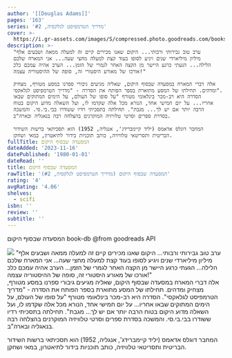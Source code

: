 ```yaml
---
author: '[[Douglas Adams]]'
pages: '163'
series: 'מדריך הטרמפיסט לגלקסיה, #2'
cover: >-
  https://i.gr-assets.com/images/S/compressed.photo.goodreads.com/books/1443807013l/26853177._SY475_.jpg
description: >-
  "ערב טוב גבירותי ורבותי... היקום שאנו מכירים קיים זה למעלה ממאה ושבעים אלף
  מיליון מיליארדי שנים ויגיע לסופו בעוד קצת למעלה מחצי שעה... אני המארח שלכם
  הלילה... הגעתי כרגע היישר מן הקצה האחר לגמרי של הזמן... הערב אהיה עמכם כלכ
  אורכו של מאורע היסטורי זה, סופה של ההיסטוריה עצמה!"  

  אלה דברי המארח במסעדה שבסוף היקום, שאליה מגיעים גיבורי ספרנו במסע מטורף, מצחיק
  ומדהים. תחילתו של המסע מתוארת בספר הפותח את הסדרה - "מדריך הטרמפיסט לגלאקסי".
  הסדרה היא רב-מכר בינלאומי מטורף "על סופו של העולם, על הימים המתוקים שבאו
  אחריו... על יום חמישי אחד, הנורא מכל אלה שקדמו לו, ועל השאלה מדוע היקום בטוח
  הרבה יותר אם יש לך... מגבת". תחילתה בתסכיתי רדיו ששודרו בבי.בי.סי. והמשכה
  בסדרת ספרים וסרטי טלוויזיה המוקרנים בהצלחה רבה בנאגליה ובארה"ב.  
    
  המחבר דוגלס אדאמס (יליד קיימברידג', אנגליה, 1952) הוא תסכיתאי ברשות השידור
  הבריטית ותסריטאי טלוויזיה, כותב תוכניות בידור לתיאטרון, במאי ושחקן.
fullTitle: המסעדה שבסוף היקום
dateAdded: '2023-11-16'
datePublished: '1980-01-01'
dateRead: ''
title: המסעדה שבסוף היקום
rawTitle: 'המסעדה שבסוף היקום (מדריך הטרמפיסט לגלקסיה, #2)'
rating: '4'
avgRating: '4.06'
shelves:
  - scifi
isbn: ''
review: ''
subtitle: ''
---
```

המסעדה שבסוף היקום book-db 
@from goodreads API

![](https:&#x2F;&#x2F;i.gr-assets.com&#x2F;images&#x2F;S&#x2F;compressed.photo.goodreads.com&#x2F;books&#x2F;1443807013l&#x2F;26853177._SY475_.jpg)
&quot;ערב טוב גבירותי ורבותי... היקום שאנו מכירים קיים זה למעלה ממאה ושבעים אלף מיליון מיליארדי שנים ויגיע לסופו בעוד קצת למעלה מחצי שעה... אני המארח שלכם הלילה... הגעתי כרגע היישר מן הקצה האחר לגמרי של הזמן... הערב אהיה עמכם כלכ אורכו של מאורע היסטורי זה, סופה של ההיסטוריה עצמה!&quot;  
אלה דברי המארח במסעדה שבסוף היקום, שאליה מגיעים גיבורי ספרנו במסע מטורף, מצחיק ומדהים. תחילתו של המסע מתוארת בספר הפותח את הסדרה - &quot;מדריך הטרמפיסט לגלאקסי&quot;. הסדרה היא רב-מכר בינלאומי מטורף &quot;על סופו של העולם, על הימים המתוקים שבאו אחריו... על יום חמישי אחד, הנורא מכל אלה שקדמו לו, ועל השאלה מדוע היקום בטוח הרבה יותר אם יש לך... מגבת&quot;. תחילתה בתסכיתי רדיו ששודרו בבי.בי.סי. והמשכה בסדרת ספרים וסרטי טלוויזיה המוקרנים בהצלחה רבה בנאגליה ובארה&quot;ב.  
  
המחבר דוגלס אדאמס (יליד קיימברידג&#39;, אנגליה, 1952) הוא תסכיתאי ברשות השידור הבריטית ותסריטאי טלוויזיה, כותב תוכניות בידור לתיאטרון, במאי ושחקן.